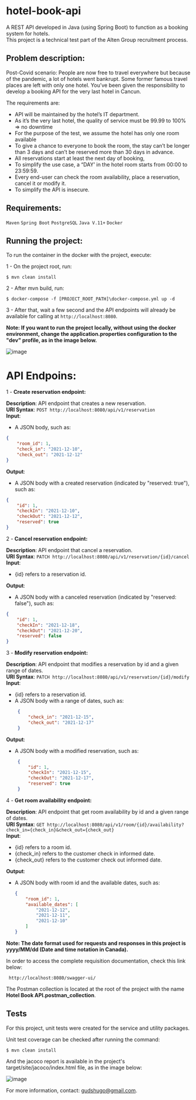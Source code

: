 # hotel-book-api
A REST API developed in Java (using Spring Boot) to function as a booking system for hotels.\
This project is a technical test part of the Alten Group recruitment process.

## Problem description:

Post-Covid scenario:
People are now free to travel everywhere but because of the pandemic, a lot of hotels went bankrupt. Some former famous travel places are left with only one hotel.
You’ve been given the responsibility to develop a booking API for the very last hotel in Cancun.

The requirements are:
- API will be maintained by the hotel’s IT department.
- As it’s the very last hotel, the quality of service must be 99.99 to 100% => no downtime
- For the purpose of the test, we assume the hotel has only one room available
- To give a chance to everyone to book the room, the stay can’t be longer than 3 days and can’t be reserved more than 30 days in advance.
- All reservations start at least the next day of booking,
- To simplify the use case, a “DAY’ in the hotel room starts from 00:00 to 23:59:59.
- Every end-user can check the room availability, place a reservation, cancel it or modify it.
- To simplify the API is insecure.


## Requirements:

```Maven``` 
```Spring Boot``` 
```PostgreSQL``` 
```Java V.11+```
```Docker```

## Running the project:

To run the container in the docker with the project, execute: 

1 - On the project root, run:

`$ mvn clean install`

2 - After mvn build, run:

`$ docker-compose -f [PROJECT_ROOT_PATH]\docker-compose.yml up -d`

3 - After that, wait a few second and the API endpoints will already be available for calling at `http://localhost:8080`.

**Note: If you want to run the project locally, without using the docker environment, change the application.properties configuration to the "dev" profile, as in the image below.**

![image](https://user-images.githubusercontent.com/13324028/142736124-9a2370e1-f728-4489-8659-ff8dd5a2fa04.png)

# API Endpoins:

1 - **Create reservation endpoint:**

**Description**: API endpoint that creates a new reservation.\
**URI Syntax**: `POST http://localhost:8080/api/v1/reservation`\
**Input**:
- A JSON body, such as:
```json
{
    "room_id": 1, 
    "check_in": "2021-12-10",
    "check_out": "2021-12-12"
}
```
**Output**: 
- A JSON body with a created reservation (indicated by "reserved: true"), such as:
```json
{
    "id": 1,
    "checkIn": "2021-12-10",
    "checkOut": "2021-12-12",
    "reserved": true
}
```

2 - **Cancel reservation endpoint:**

**Description**: API endpoint that cancel a reservation.\
**URI Syntax**: `PATCH http://localhost:8080/api/v1/reservation/{id}/cancel`\
**Input**: 
- {id} refers to a reservation id.

**Output**: 
- A JSON body with a canceled reservation (indicated by "reserved: false"), such as:
```json
{
    "id": 1,
    "checkIn": "2021-12-18",
    "checkOut": "2021-12-20",
    "reserved": false
}
```

3 - **Modify reservation endpoint:**

**Description**: API endpoint that modifies a reservation by id and a given range of dates.\
**URI Syntax**: `PATCH http://localhost:8080/api/v1/reservation/{id}/modify`\
**Input**: 
- {id} refers to a reservation id.
- A JSON body with a range of dates, such as:
   ```json
    {
        "check_in": "2021-12-15",
        "check_out": "2021-12-17"
    }
   ```
**Output**: 
- A JSON body with a modified reservation, such as:
   ```json
    {
        "id": 1,
        "checkIn": "2021-12-15",
        "checkOut": "2021-12-17",
        "reserved": true
    }
   ```

4 - **Get room availability endpoint:**

**Description**: API endpoint that get room availability by id and a given range of dates.\
**URI Syntax**: `GET http://localhost:8080/api/v1/room/{id}/availability?check_in={check_in}&check_out={check_out}`\
**Input**: 
- {id} refers to a room id.
- {check_in} refers to the customer check in informed date.
- {check_out} refers to the customer check out informed date.

**Output**: 
- A JSON body with room id and the available dates, such as:
    ```json
    {
        "room_id": 1,
        "available_dates": [
            "2021-12-12",
            "2021-12-11",
            "2021-12-10"
        ]
    }
   ```
**Note: The date format used for requests and responses in this project is yyyy/MM/dd (Date and time notation in Canada).**   

In order to access the complete requisition documentation, check this link below:

``` 
 http://localhost:8080/swagger-ui/
```   

The Postman collection is located at the root of the project with the name **Hotel Book API.postman_collection**.

## Tests

For this project, unit tests were created for the service and utility packages.

Unit test coverage can be checked after running the command:

`$ mvn clean install` 

And the jacoco report is available in the project's target/site/jacoco/index.html file, as in the image below:

![image](https://user-images.githubusercontent.com/13324028/142735916-b8e828f2-c4da-45e3-bd45-8f3f83fc8cf3.png)

For more information, contact: gudshugo@gmail.com.
